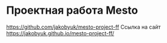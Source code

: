 # Проектная работа Mesto
https://github.com/jakobyuk/mesto-project-ff
Ссылка на сайт
https://jakobyuk.github.io/mesto-project-ff/


